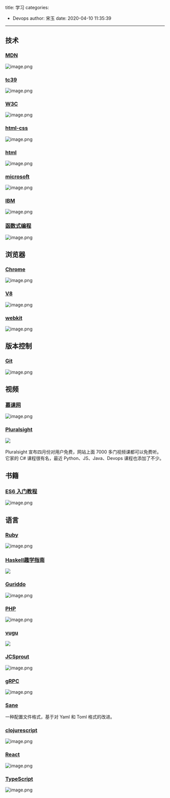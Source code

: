 title: 学习
categories:
 - Devops
author: 宋玉
date: 2020-04-10 11:35:39
---

## 技术

### [MDN](https://developer.mozilla.org/zh-CN/)
![image.png](https://cdn.nlark.com/yuque/0/2020/png/394169/1585101466097-9464e84f-f8a3-44f9-a12b-087355b108d5.png#align=left&display=inline&height=764&name=image.png&originHeight=1528&originWidth=2878&size=499093&status=done&style=none&width=1439)

### [tc39](https://tc39.es/)
![image.png](https://cdn.nlark.com/yuque/0/2020/png/394169/1585101537394-7f6ebe72-efbd-4208-9fc8-33b6509c9579.png#align=left&display=inline&height=763&name=image.png&originHeight=1526&originWidth=2880&size=324047&status=done&style=none&width=1440)

### [W3C](https://www.w3.org/)
![image.png](https://cdn.nlark.com/yuque/0/2020/png/394169/1585101569407-5b3f00f9-ca6f-4861-835c-16cf52656686.png#align=left&display=inline&height=765&name=image.png&originHeight=1530&originWidth=2874&size=694163&status=done&style=none&width=1437)

### [html-css](https://learn.shayhowe.com/html-css/)
![image.png](https://cdn.nlark.com/yuque/0/2020/png/394169/1585142562631-a540cb46-18ef-4d5a-bcef-6e15dc2e628b.png#align=left&display=inline&height=761&name=image.png&originHeight=1522&originWidth=2874&size=417478&status=done&style=none&width=1437)

### [html](https://html.com/)
![image.png](https://cdn.nlark.com/yuque/0/2020/png/394169/1585142658504-b641c763-915b-4be1-a0c3-799587cb61df.png#align=left&display=inline&height=765&name=image.png&originHeight=1530&originWidth=2880&size=742502&status=done&style=none&width=1440)

### [microsoft](https://docs.microsoft.com/zh-cn/)
![image.png](https://cdn.nlark.com/yuque/0/2020/png/394169/1585101643252-f7452bc0-36c2-418d-b4e2-c821693ce10b.png#align=left&display=inline&height=761&name=image.png&originHeight=1522&originWidth=2878&size=444629&status=done&style=none&width=1439)

### [IBM](https://www.ibm.com/support/knowledgecenter/)
![image.png](https://cdn.nlark.com/yuque/0/2020/png/394169/1585101689166-d0890151-6a1d-4150-a037-42b49eba3b1c.png#align=left&display=inline&height=765&name=image.png&originHeight=1530&originWidth=2874&size=1791047&status=done&style=none&width=1437)

### [函数式编程](https://llh911001.gitbooks.io/mostly-adequate-guide-chinese/content/)
![image.png](https://cdn.nlark.com/yuque/0/2020/png/394169/1585143207188-e69a0974-a72b-4adb-a90a-7cd9eb75202a.png#align=left&display=inline&height=763&name=image.png&originHeight=1526&originWidth=2870&size=539145&status=done&style=none&width=1435)

## 浏览器

### [Chrome](https://developers.google.com/web/updates/2019/05/devtools)
![image.png](https://cdn.nlark.com/yuque/0/2020/png/394169/1585142223969-0a77d8fa-f9a7-4f55-bb49-e7505becb667.png#align=left&display=inline&height=763&name=image.png&originHeight=1526&originWidth=2876&size=1911738&status=done&style=none&width=1438)

### [V8](https://v8.dev/)
![image.png](https://cdn.nlark.com/yuque/0/2020/png/394169/1585142378091-dd4a92ff-8396-4697-a84e-99c58e83cadf.png#align=left&display=inline&height=772&name=image.png&originHeight=1544&originWidth=2880&size=427003&status=done&style=none&width=1440)

### [webkit](https://webkit.org/)
![image.png](https://cdn.nlark.com/yuque/0/2020/png/394169/1585142021596-44abcadd-51e5-438d-839a-590a3cc48917.png#align=left&display=inline&height=760&name=image.png&originHeight=1520&originWidth=2880&size=2383363&status=done&style=none&width=1440)

## 版本控制

### [Git](https://git-scm.com/book/zh/v2)
![image.png](https://cdn.nlark.com/yuque/0/2020/png/394169/1585142291926-a542d531-71f8-483c-b0d1-15a97a7ed9b6.png#align=left&display=inline&height=760&name=image.png&originHeight=1520&originWidth=2880&size=1191899&status=done&style=none&width=1440)

## 视频

### [慕课网](https://www.imooc.com/)
![image.png](https://cdn.nlark.com/yuque/0/2020/png/394169/1585141850574-2bf8c640-97a4-4227-a5b6-ed3669ac5f5b.png#align=left&display=inline&height=766&name=image.png&originHeight=1532&originWidth=2880&size=1307939&status=done&style=none&width=1440)

### [Pluralsight](https://www.pluralsight.com/)
![](https://cdn.nlark.com/yuque/0/2020/jpeg/394169/1586489723725-44a01132-e402-4c20-9894-c9b264ab291c.jpeg#align=left&display=inline&height=351&originHeight=351&originWidth=800&size=0&status=done&style=none&width=800)<br />
<br />Pluralsight 宣布四月份对用户免费，网站上面 7000 多门视频课都可以免费听。它家的 C# 课程很有名，最近 Python、JS、Java、Devops 课程也添加了不少。

## 书籍

### [ES6 入门教程](https://es6.ruanyifeng.com/)
![image.png](https://cdn.nlark.com/yuque/0/2020/png/394169/1585141835631-c84a8e8e-de83-4db1-9f35-69b393c9640b.png#align=left&display=inline&height=765&name=image.png&originHeight=1530&originWidth=2874&size=1212210&status=done&style=none&width=1437)

## 语言

### [Ruby](https://i-love-ruby.gitlab.io/)
![image.png](https://cdn.nlark.com/yuque/0/2020/png/394169/1583193413542-eb7b220e-4c1e-446b-ab6c-41c69c92a65f.png#align=left&display=inline&height=760&name=image.png&originHeight=1520&originWidth=2880&size=491974&status=done&style=none&width=1440)

### [Haskell趣学指南](http://fleurer.github.io/lyah/)
![](https://cdn.nlark.com/yuque/0/2020/png/394169/1583055009073-f838ceb5-018f-4f63-8921-8d219a4e72a2.png#align=left&display=inline&height=769&originHeight=769&originWidth=1440&size=0&status=done&style=none&width=1440)

### [Guriddo](http://guriddo.net/?page_id=124250)
![image.png](https://cdn.nlark.com/yuque/0/2020/png/394169/1583193518527-42b84221-68bf-48ec-81d9-da8c4fc4e000.png#align=left&display=inline&height=763&name=image.png&originHeight=1526&originWidth=2880&size=388071&status=done&style=none&width=1440)

### [PHP](https://www.php.net/)
![image.png](https://cdn.nlark.com/yuque/0/2020/png/394169/1583560723481-a97ebf9b-adda-4b92-a1d7-c4a0a8da9ba3.png#align=left&display=inline&height=762&name=image.png&originHeight=1524&originWidth=2874&size=508369&status=done&style=none&width=1437)

### [vugu](https://www.vugu.org/doc/start)
![](https://cdn.nlark.com/yuque/0/2020/png/394169/1583055009037-e19c4fd9-cb28-415b-b3b1-f54a081fc084.png#align=left&display=inline&height=769&originHeight=769&originWidth=1440&size=0&status=done&style=none&width=1440)

### [JCSprout](https://crossoverjie.top/JCSprout/#/)
![image.png](https://cdn.nlark.com/yuque/0/2020/png/394169/1583193659073-cb6d5f45-b25e-4235-b730-92bd3ca73276.png#align=left&display=inline&height=739&name=image.png&originHeight=1478&originWidth=2880&size=1902463&status=done&style=none&width=1440)

### [gRPC](http://doc.oschina.net/grpc?t=60134)
![image.png](https://cdn.nlark.com/yuque/0/2020/png/394169/1583193631043-db371e09-9f1b-4df9-9904-1f394601202b.png#align=left&display=inline&height=761&name=image.png&originHeight=1522&originWidth=2876&size=385284&status=done&style=none&width=1438)

### [Sane](https://opensource.bloom.sh/sane)<br />
一种配置文件格式，基于对 Yaml 和 Toml 格式的改进。

### [clojurescript](https://www.learn-clojurescript.com/)
![image.png](https://cdn.nlark.com/yuque/0/2020/png/394169/1585143018776-e512be3f-d5a8-4557-bc1b-20490f72f06d.png#align=left&display=inline&height=763&name=image.png&originHeight=1526&originWidth=2870&size=2762437&status=done&style=none&width=1435)

### [React](http://huziketang.mangojuice.top/books/react/)
![image.png](https://cdn.nlark.com/yuque/0/2020/png/394169/1585143317415-e7e891fc-8109-4bda-ae08-91b85b8d2554.png#align=left&display=inline&height=760&name=image.png&originHeight=1520&originWidth=2880&size=401508&status=done&style=none&width=1440)<br />


### [TypeScript](https://www.typescriptlang.org/)
![image.png](https://cdn.nlark.com/yuque/0/2020/png/394169/1585722854627-db58ccea-bae2-4ef2-a460-6e86a2b36edb.png#align=left&display=inline&height=760&name=image.png&originHeight=1520&originWidth=2876&size=684732&status=done&style=none&width=1438)
